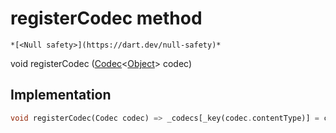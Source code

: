 


# registerCodec method




    *[<Null safety>](https://dart.dev/null-safety)*




void registerCodec
([Codec](././Codec-class.md)&lt;[Object](https://api.flutter.dev/flutter/dart-core/Object-class.html)> codec)








## Implementation

```dart
void registerCodec(Codec codec) => _codecs[_key(codec.contentType)] = codec;
```








